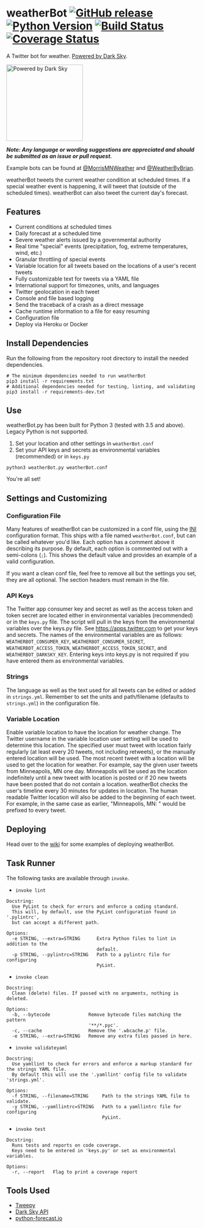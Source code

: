 # weatherBot [![GitHub release](https://img.shields.io/github/release/BrianMitchL/weatherBot.svg?maxAge=86400)](https://github.com/BrianMitchL/weatherBot/releases/latest) [![Python Version](https://img.shields.io/badge/python-3.5+-blue.svg)](https://www.python.org) [![Build Status](https://travis-ci.org/BrianMitchL/weatherBot.svg?branch=master)](https://travis-ci.org/BrianMitchL/weatherBot) [![Coverage Status](https://coveralls.io/repos/github/BrianMitchL/weatherBot/badge.svg?branch=master)](https://coveralls.io/github/BrianMitchL/weatherBot?branch=master)

A Twitter bot for weather. [Powered by Dark Sky](https://darksky.net/poweredby/).

<img src="https://darksky.net/dev/img/attribution/poweredby-oneline.png" alt="Powered by Dark Sky" width="200">

_**Note: Any language or wording suggestions are appreciated and should be submitted as an issue or pull request.**_

Example bots can be found at [@MorrisMNWeather](https://twitter.com/MorrisMNWeather) and [@WeatherByBrian](https://twitter.com/WeatherByBrian).

weatherBot tweets the current weather condition at scheduled times. If a special weather event is happening, it will tweet that (outside of the scheduled times). weatherBot can also tweet the current day's forecast.

## Features
* Current conditions at scheduled times
* Daily forecast at a scheduled time
* Severe weather alerts issued by a governmental authority
* Real time "special" events (precipitation, fog, extreme temperatures, wind, etc.)
* Granular throttling of special events
* Variable location for all tweets based on the locations of a user's recent tweets
* Fully customizable text for tweets via a YAML file
* International support for timezones, units, and languages
* Twitter geolocation in each tweet
* Console and file based logging
* Send the traceback of a crash as a direct message
* Cache runtime information to a file for easy resuming
* Configuration file
* Deploy via Heroku or Docker

## Install Dependencies
Run the following from the repository root directory to install the needed dependencies.
```shell
# The minimum dependencies needed to run weatherBot
pip3 install -r requirements.txt
# Additional dependencies needed for testing, linting, and validating
pip3 install -r requirements-dev.txt
```

## Use
weatherBot.py has been built for Python 3 (tested with 3.5 and above). Legacy Python is not supported. 

1. Set your location and other settings in `weatherBot.conf`
2. Set your API keys and secrets as environmental variables (recommended) or in `keys.py`

```shell
python3 weatherBot.py weatherBot.conf
```
You're all set!

## Settings and Customizing

### Configuration File
Many features of weatherBot can be customized in a conf file, using the [INI](https://en.wikipedia.org/wiki/INI_file) configuration format. This ships with a file named `weatherBot.conf`, but can be called whatever you'd like. Each option has a comment above it describing its purpose. By default, each option is commented out with a semi-colons (`;`). This shows the default value and provides an example of a valid configuration.

If you want a clean conf file, feel free to remove all but the settings you set, they are all optional. The section headers must remain in the file.

### API Keys
The Twitter app consumer key and secret as well as the access token and token secret are located either in environmental variables (recommended) or in the `keys.py` file. The script will pull in the keys from the environmental variables over the keys.py file. See https://apps.twitter.com to get your keys and secrets.
The names of the environmental variables are as follows: `WEATHERBOT_CONSUMER_KEY`, `WEATHERBOT_CONSUMER_SECRET`, `WEATHERBOT_ACCESS_TOKEN`, `WEATHERBOT_ACCESS_TOKEN_SECRET`, and `WEATHERBOT_DARKSKY_KEY`. Entering keys into keys.py is not required if you have entered them as environmental variables.

### Strings
The language as well as the text used for all tweets can be edited or added in `strings.yml`. Remember to set the units and path/filename (defaults to `strings.yml`) in the configuration file.

### Variable Location
Enable variable location to have the location for weather change. The Twitter username in the variable location user setting will be used to determine this location. The specified user must tweet with location fairly regularly (at least every 20 tweets, not including retweets), or the manually entered location will be used. The most recent tweet with a location will be used to get the location for weather.
For example, say the given user tweets from Minneapolis, MN one day. Minneapolis will be used as the location indefinitely until a new tweet with location is posted or if 20 new tweets have been posted that do not contain a location. weatherBot checks the user's timeline every 30 minutes for updates in location.
The human readable Twitter location will also be added to the beginning of each tweet. For example, in the same case as earlier, "Minneapolis, MN: " would be prefixed to every tweet.

## Deploying

Head over to the [wiki](https://github.com/BrianMitchL/weatherBot/wiki#deploying) for some examples of deploying weatherBot.

## Task Runner

The following tasks are available through `invoke`.

- `invoke lint`
```text
Docstring:
  Use PyLint to check for errors and enforce a coding standard.
  This will, by default, use the PyLint configuration found in '.pylintrc',
  but can accept a different path.

Options:
  -e STRING, --extra=STRING      Extra Python files to lint in addition to the
                                 default.
  -p STRING, --pylintrc=STRING   Path to a pylintrc file for configuring
                                 PyLint.

```
- `invoke clean`
```text
Docstring:
  Clean (delete) files. If passed with no arguments, nothing is deleted.

Options:
  -b, --bytecode              Remove bytecode files matching the pattern
                              '**/*.pyc'.
  -c, --cache                 Remove the '.wbcache.p' file.
  -e STRING, --extra=STRING   Remove any extra files passed in here.
```
- `invoke validateyaml`
```text
Docstring:
  Use yamllint to check for errors and enforce a markup standard for the strings YAML file.
  By default this will use the '.yamllint' config file to validate 'strings.yml'.

Options:
  -f STRING, --filename=STRING     Path to the strings YAML file to validate.
  -y STRING, --yamllintrc=STRING   Path to a yamllintrc file for configuring
                                   PyLint.
```
- `invoke test`
```text
Docstring:
  Runs tests and reports on code coverage.
  Keys need to be entered in 'keys.py' or set as environmental variables.

Options:
  -r, --report   Flag to print a coverage report
```

## Tools Used
* [Tweepy](https://github.com/tweepy/tweepy)
* [Dark Sky API](https://darksky.net/poweredby/)
* [python-forecast.io](https://github.com/ZeevG/python-forecast.io)
